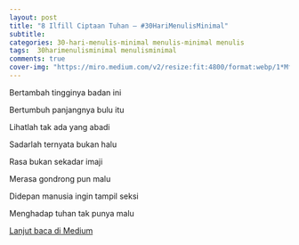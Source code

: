 ```yaml
---
layout: post
title: "8 Ilfill Ciptaan Tuhan — #30HariMenulisMinimal"
subtitle:
categories: 30-hari-menulis-minimal menulis-minimal menulis
tags:  30harimenulisminimal menulisminimal
comments: true
cover-img: "https://miro.medium.com/v2/resize:fit:4800/format:webp/1*MfIZ-JYqFt9mDAmiahyFIA.jpeg"
---
```


Bertambah tingginya badan ini

Bertumbuh panjangnya bulu itu

Lihatlah tak ada yang abadi

Sadarlah ternyata bukan halu


Rasa bukan sekadar imaji

Merasa gondrong pun malu

Didepan manusia ingin tampil seksi

Menghadap tuhan tak punya malu

[Lanjut baca di Medium](https://link.medium.com/Lk2dyDbKAyb)